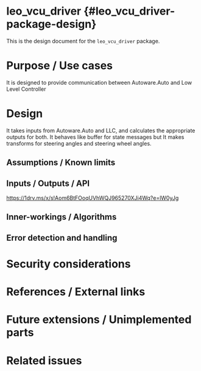 leo_vcu_driver {#leo_vcu_driver-package-design}
===========

This is the design document for the `leo_vcu_driver` package.


# Purpose / Use cases
<!-- Required -->
<!-- Things to consider:
    - Why did we implement this feature? -->
It is designed to provide communication between Autoware.Auto and Low Level Controller


# Design
<!-- Required -->
<!-- Things to consider:
    - How does it work? -->
It takes inputs from Autoware.Auto and LLC, and calculates the appropriate outputs for both.
It behaves like buffer for state messages but It makes transforms for steering angles and steering wheel angles.

## Assumptions / Known limits
<!-- Required -->

## Inputs / Outputs / API
<!-- Required -->
<!-- Things to consider:
    - How do you use the package / API? -->
https://1drv.ms/x/s!Aom6BtFOoqUVhWQJ965270XJi4Wq?e=lW0yJg

## Inner-workings / Algorithms
<!-- If applicable -->


## Error detection and handling
<!-- Required -->


# Security considerations
<!-- Required -->
<!-- Things to consider:
- Spoofing (How do you check for and handle fake input?)
- Tampering (How do you check for and handle tampered input?)
- Repudiation (How are you affected by the actions of external actors?).
- Information Disclosure (Can data leak?).
- Denial of Service (How do you handle spamming?).
- Elevation of Privilege (Do you need to change permission levels during execution?) -->


# References / External links
<!-- Optional -->


# Future extensions / Unimplemented parts
<!-- Optional -->


# Related issues
<!-- Required -->
